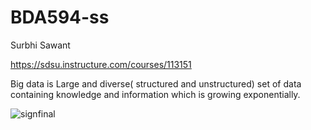 # BDA594-ss
Surbhi Sawant


https://sdsu.instructure.com/courses/113151



Big data is Large and diverse( structured and unstructured) set of data containing knowledge and information which is growing exponentially. 


![signfinal](https://user-images.githubusercontent.com/112217295/187845949-d7b589cd-72b8-4318-aadc-3b5bb7937236.jpg)

